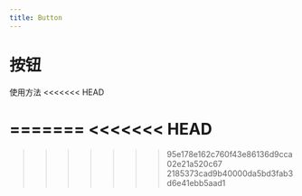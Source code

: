 ```yaml
---
title: Button
---
```


# 按钮
使用方法
<<<<<<< HEAD
<ClientOnly>
<button-demos></button-demos>
</ClientOnly>


=======
<<<<<<< HEAD
<ClientOnly>
<button-demos></button-demos>
</ClientOnly>
=======

<button-demos></button-demos>

>>>>>>> 95e178e162c760f43e86136d9cca02e21a520c67
>>>>>>> 2185373cad9b40000da5bd3fab3d6e41ebb5aad1
